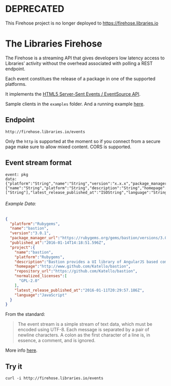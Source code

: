 # DEPRECATED

This Firehose project is no longer deployed to https://firehose.libraries.io

# The Libraries Firehose 

The Firehose is a streaming API that gives developers low latency access to Libraries’ activity without the overhead associated with polling a REST endpoint.

Each event constitues the release of a package in one of the supported platforms.

It implements the [HTML5 Server-Sent Events / EventSource API](https://developer.mozilla.org/en-US/docs/Web/API/EventSource).

Sample clients in the `examples` folder. And a running example [here](http://librariesio.github.io/firehose-stream/).

## Endpoint

`http://firehose.libraries.io/events`

Only the `http` is supported at the moment so if you connect from a secure page make sure to allow mixed content. CORS is supported.

## Event stream format

```
event: pkg
data: {"platform":"String","name":"String","version":"x.x.x","package_manager_url":"URLString","published_at":"ISString","project":{"name":"String","platform":"String","description":"String","homepage":"URLString","repository_url":"URLString","normalized_licenses":["String"],"latest_release_published_at":"ISOString","language":"String"}}
```

###### Example Data:

```json
{
  "platform":"Rubygems",
  "name":"bastion",
  "version":"3.0.1",
  "package_manager_url":"https://rubygems.org/gems/bastion/versions/3.0.1",
  "published_at":"2016-01-14T14:18:51.596Z",
  "project":{
    "name":"bastion",
    "platform":"Rubygems",
    "description":"Bastion provides a UI library of AngularJS based components designed to integrate and work with Foreman.",
    "homepage":"http://www.github.com/Katello/bastion",
    "repository_url":"https://github.com/Katello/bastion",
    "normalized_licenses":[
      "GPL-2.0"
    ],
    "latest_release_published_at":"2016-01-11T20:29:57.186Z",
    "language":"JavaScript"
  }
}
```

From the standard:

> The event stream is a simple stream of text data, which must be encoded using UTF-8. Each message is separated by a pair of newline characters. A colon as the first character of a line is, in essence, a comment, and is ignored.

More info [here](https://developer.mozilla.org/en-US/docs/Server-sent_events/Using_server-sent_events#Event_stream_format).

## Try it

```
curl -i http://firehose.libraries.io/events
```

